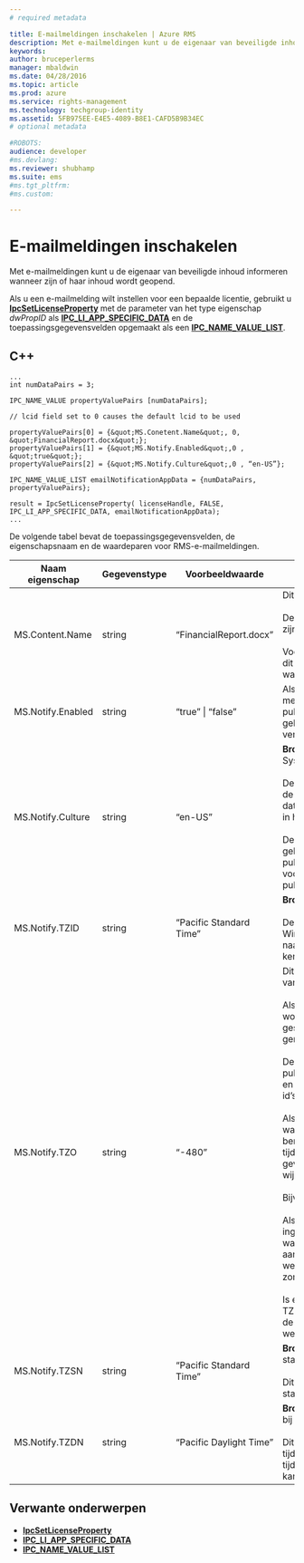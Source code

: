 ```yaml
---
# required metadata

title: E-mailmeldingen inschakelen | Azure RMS
description: Met e-mailmeldingen kunt u de eigenaar van beveiligde inhoud informeren wanneer zijn of haar inhoud wordt geopend.
keywords:
author: bruceperlerms
manager: mbaldwin
ms.date: 04/28/2016
ms.topic: article
ms.prod: azure
ms.service: rights-management
ms.technology: techgroup-identity
ms.assetid: 5FB975EE-E4E5-4089-B8E1-CAFD5B9B34EC
# optional metadata

#ROBOTS:
audience: developer
#ms.devlang:
ms.reviewer: shubhamp
ms.suite: ems
#ms.tgt_pltfrm:
#ms.custom:

---
```


# E-mailmeldingen inschakelen

Met e-mailmeldingen kunt u de eigenaar van beveiligde inhoud informeren wanneer zijn of haar inhoud wordt geopend.

Als u een e-mailmelding wilt instellen voor een bepaalde licentie, gebruikt u [**IpcSetLicenseProperty**](/rights-management/sdk/2.1/api/win/functions#msipc_ipcsetlicenseproperty) met de parameter van het type eigenschap *dwPropID* als [**IPC\_LI\_APP\_SPECIFIC\_DATA**](/rights-management/sdk/2.1/api/win/License%20property%20types#msipc_license_property_types_IPC_LI_APP_SPECIFIC_DATA) en de toepassingsgegevensvelden opgemaakt als een [**IPC\_NAME\_VALUE\_LIST**](/rights-management/sdk/2.1/api/win/structures#msipc_ipc_name_value_list).

## C++

    ...
    int numDataPairs = 3;

    IPC_NAME_VALUE propertyValuePairs [numDataPairs];

    // lcid field set to 0 causes the default lcid to be used

    propertyValuePairs[0] = {&quot;MS.Conetent.Name&quot;, 0, &quot;FinancialReport.docx&quot;};
    propertyValuePairs[1] = {&quot;MS.Notify.Enabled&quot;,0 , &quot;true&quot;};
    propertyValuePairs[2] = {&quot;MS.Notify.Culture&quot;,0 , “en-US”};

    IPC_NAME_VALUE_LIST emailNotificationAppData = {numDataPairs, propertyValuePairs};

    result = IpcSetLicenseProperty( licenseHandle, FALSE, IPC_LI_APP_SPECIFIC_DATA, emailNotificationAppData);
    ...    

De volgende tabel bevat de toepassingsgegevensvelden, de eigenschapsnaam en de waardeparen voor RMS-e-mailmeldingen.


|Naam eigenschap | Gegevenstype | Voorbeeldwaarde | Opmerkingen |
|--------------|-----------|---------------|-------|
|MS.Content.Name|string|“FinancialReport.docx”|Dit is een id die is gekoppeld aan de beveiligde inhoud.<br><br> Deze waarde moet voor beveiligde bestanden de naam zijn van het bestand zonder padinformatie.<br><br> Voor andere typen inhoud, zoals een e-mailbericht, kan dit het onderwerp van het e-mailbericht zijn, of de waarde blijft leeg.|
|MS.Notify.Enabled|string|“true” &#124; “false”|Als deze waarde is ingesteld op "true", wordt er een meldingse-mail verzonden naar de eigenaar van de publicatielicentie wanneer iemand probeert deze te gebruiken om een licentie voor eindgebruikers te verkrijgen.|
|MS.Notify.Culture|string|“en-US”| **Bron:** System.Globalization.CultureInfo.CurrentUICulture.Name <br><br>Deze waarde wordt gebruikt om te bepalen in welke taal de meldingse-mail wordt opgesteld. De bijbehorende datum, tijd en nummering moeten dan worden gebruikt in het bericht.<br><br>Deze waarde moet worden ingesteld op basis van de gebruikersinstellingen van de machine waarop de publicatielicentie is gemaakt, of op basis van de voorkeurscultuur van de eigenaar van de publicatielicentie.|
|MS.Notify.TZID|string|“Pacific Standard Time”|**Bron:** TimeZoneInfo.Local.Id - Windows-tijdzone-id.<br><br>Deze waarde is de tijdzone-id van het Microsoft Windows-besturingssysteem. Hiermee wordt verwezen naar een bepaalde tijdzone en de bijbehorende kenmerken.|
|MS.Notify.TZO|string|“-480”|Dit is het tijdzoneverschil dat bestaat tussen de tijdzone van de publicatielicentie en de UTC-tijd in minuten.<br><br>Als er een geldige TZID-waarde wordt opgegeven, wordt het tijdzoneverschil dat hierdoor wordt gespecificeerd, gebruikt en wordt deze waarde genegeerd.<br><br>Deze waarde wordt waarschijnlijk gebruikt door publicatieplatforms die niet op Windows zijn gebaseerd en geen toegang hebben tot de lijst Windows-tijdzone-id’s.<br><br>Als er geen TZID-waarde is opgegeven, wordt deze waarde gebruikt om het tijdzoneverschil in meldingen te berekenen en wordt TZSN gebruikt (ongeacht de tijdzonewaarde) om de naam van de tijdzone op te geven. Hierdoor ligt de tijdzone vast en wordt er geen wijziging doorgevoerd voor zomer- en wintertijd.<br><br>Bijvoorbeeld:<br><br>Als TXID leeg is, TZ0 is ingesteld op "-420" en TZSN is ingesteld op "Pacific Daylight Time", worden alle waarden die in de e-mailmelding worden weergegeven, aangepast aan "Pacific Daylight Time" en als zodanig weergegeven, zelfs als het op dat moment geen zomertijd is.<br><br>Is er daarentegen zowel een TZID-waarde als een TZSN- en een TZDN-waarde opgegeven, dan worden de in de e-mailmelding vermelde tijden aangepast en weergegeven op basis van de zomer- of wintertijd.|
|MS.Notify.TZSN|string|“Pacific Standard Time”|**Bron:** TimeZoneInfo.Local.StandardName - standaardtijdzonenaam.<br><br>Dit moet de gelokaliseerde versie zijn van de standaardtijdzonenaam van de tijdzone.|
|MS.Notify.TZDN|string|“Pacific Daylight Time”|**Bron:** TimeZoneInfo.Local.DaylightName - tijdzonenaam bij zomertijd.<br><br>Dit moet de gelokaliseerde versie zijn van de tijdzonenaam van de tijdzone bij zomertijd. Als er in de tijdzone geen sprake is van een zomer- en wintertijd, kan deze kan hetzelfde zijn als de standaardnaam.|

## Verwante onderwerpen

* [**IpcSetLicenseProperty**](/rights-management/sdk/2.1/api/win/functions#msipc_ipcsetlicenseproperty)
* [**IPC\_LI\_APP\_SPECIFIC\_DATA**](/rights-management/sdk/2.1/api/win/License%20property%20types#msipc_license_property_types_IPC_LI_APP_SPECIFIC_DATA)
* [**IPC\_NAME\_VALUE\_LIST**](/rights-management/sdk/2.1/api/win/structures#msipc_ipc_name_value_list)
 

 


<!--HONumber=Apr16_HO4-->


